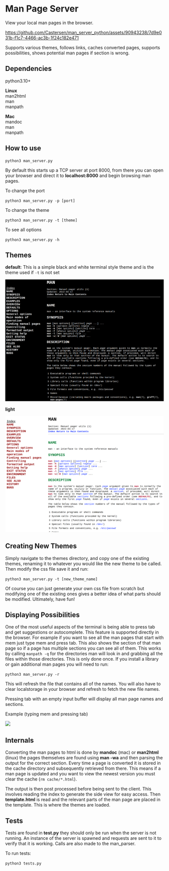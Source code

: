 # Man Page Server

View your local man pages in the browser.

https://github.com/Castersen/man_server_python/assets/90943238/7d9e031b-f1c7-4466-ac3b-1f24c182e471

Supports various themes, follows links, caches converted pages, supports possibilities, shows potential man pages if section is wrong.

## Dependencies 

python3.10+

<b>Linux</b>  
man2html  
man  
manpath

<b>Mac</b>  
mandoc  
man  
manpath

## How to use

`python3 man_server.py`  

By default this starts up a TCP server at port 8000,
from there you can open your browser and direct it to <b>localhost:8000</b> and begin browsing man pages.

To change the port

`python3 man_server.py -p [port]`

To change the theme

`python3 man_server.py -t [theme]`

To see all options

`python3 man_server.py -h`

## Themes

<b>default</b>: This is a simple black and white terminal style theme and is the theme used if `-t` is not set

<img src="showcase/dark-theme.png">

<b>light</b>

<img src="showcase/light-theme.png">

## Creating New Themes

Simply navigate to the themes directory, and copy one of the existing themes, renaming it to whatever you would like the new theme to be called. Then modify the css file save it and run:

`python3 man_server.py -t [new_theme_name]`

Of course you can just generate your own css file from scratch but modifying one of the existing ones gives a better idea of what parts should be modified. Ultimately, have fun!

## Displaying Possibilities

One of the most useful aspects of the terminal is being able to press tab and get suggestions or autocomplete. This feature is supported directly in the browser. For example if you want to see all the man pages that start with mem just type mem and press tab. This also shows the section of that man page so if a page has multiple sections you can see all of them. This works by calling `manpath -q` for the directories man will look in and grabbing all the files within those directories. This is only done once. If you install a library or gain additional man pages you will need to run:

`python3 man_server.py -r`

This will refresh the file that contains all of the names. You will also have to clear localstorage in your browser and refresh to fetch the new file names.

Pressing tab with an empty input buffer will display all man page names and sections.

Example (typing mem and pressing tab)

<image src="showcase/autocomplete.png"/>

## Internals

Converting the man pages to html is done by <b>mandoc</b> (mac) or <b>man2html</b> (linux) the pages themselves are found using <b>man -wa</b> and then parsing the output for the correct section. Every time a page is converted it is stored in the cache directory and subsequently retrieved from there. This means if a man page is updated and you want to view the newest version you must clear the cache (`rm cache/*.html`).

The output is then post processed before being sent to the client. This involves reading the index to generate the side view for easy access. Then <b>template.html</b> is read and the relevant parts of the man page are placed in the template. This is where the themes are loaded.

## Tests

Tests are found in <b>test.py</b> they should only be run when the server is not running. An instance of the server is spawned and requests are sent to it to verify that it is working. Calls are also made to the man_parser.

To run tests:

`python3 tests.py`
